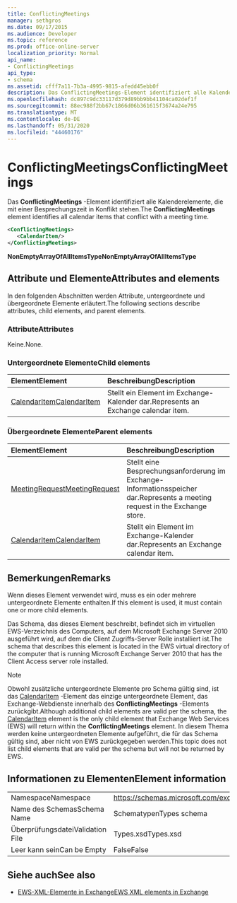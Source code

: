 ```yaml
---
title: ConflictingMeetings
manager: sethgros
ms.date: 09/17/2015
ms.audience: Developer
ms.topic: reference
ms.prod: office-online-server
localization_priority: Normal
api_name:
- ConflictingMeetings
api_type:
- schema
ms.assetid: cfff7a11-7b3a-4995-9815-afedd45ebb0f
description: Das ConflictingMeetings-Element identifiziert alle Kalenderelemente, die mit einer Besprechungszeit in Konflikt stehen.
ms.openlocfilehash: dc897c9dc33117d379d89bb9bb41104ca02def1f
ms.sourcegitcommit: 88ec988f2bb67c1866d06b361615f3674a24e795
ms.translationtype: MT
ms.contentlocale: de-DE
ms.lasthandoff: 05/31/2020
ms.locfileid: "44460176"
---
```

# <a name="conflictingmeetings"></a><span data-ttu-id="e0734-103">ConflictingMeetings</span><span class="sxs-lookup"><span data-stu-id="e0734-103">ConflictingMeetings</span></span>

<span data-ttu-id="e0734-104">Das **ConflictingMeetings** -Element identifiziert alle Kalenderelemente, die mit einer Besprechungszeit in Konflikt stehen.</span><span class="sxs-lookup"><span data-stu-id="e0734-104">The **ConflictingMeetings** element identifies all calendar items that conflict with a meeting time.</span></span> 
  
```xml
<ConflictingMeetings>
   <CalendarItem/>
</ConflictingMeetings>
```

 <span data-ttu-id="e0734-105">**NonEmptyArrayOfAllItemsType**</span><span class="sxs-lookup"><span data-stu-id="e0734-105">**NonEmptyArrayOfAllItemsType**</span></span>
## <a name="attributes-and-elements"></a><span data-ttu-id="e0734-106">Attribute und Elemente</span><span class="sxs-lookup"><span data-stu-id="e0734-106">Attributes and elements</span></span>

<span data-ttu-id="e0734-107">In den folgenden Abschnitten werden Attribute, untergeordnete und übergeordnete Elemente erläutert.</span><span class="sxs-lookup"><span data-stu-id="e0734-107">The following sections describe attributes, child elements, and parent elements.</span></span>
  
### <a name="attributes"></a><span data-ttu-id="e0734-108">Attribute</span><span class="sxs-lookup"><span data-stu-id="e0734-108">Attributes</span></span>

<span data-ttu-id="e0734-109">Keine.</span><span class="sxs-lookup"><span data-stu-id="e0734-109">None.</span></span>
  
### <a name="child-elements"></a><span data-ttu-id="e0734-110">Untergeordnete Elemente</span><span class="sxs-lookup"><span data-stu-id="e0734-110">Child elements</span></span>

|<span data-ttu-id="e0734-111">**Element**</span><span class="sxs-lookup"><span data-stu-id="e0734-111">**Element**</span></span>|<span data-ttu-id="e0734-112">**Beschreibung**</span><span class="sxs-lookup"><span data-stu-id="e0734-112">**Description**</span></span>|
|:-----|:-----|
|[<span data-ttu-id="e0734-113">CalendarItem</span><span class="sxs-lookup"><span data-stu-id="e0734-113">CalendarItem</span></span>](calendaritem.md) <br/> |<span data-ttu-id="e0734-114">Stellt ein Element im Exchange-Kalender dar.</span><span class="sxs-lookup"><span data-stu-id="e0734-114">Represents an Exchange calendar item.</span></span>  <br/> |
   
### <a name="parent-elements"></a><span data-ttu-id="e0734-115">Übergeordnete Elemente</span><span class="sxs-lookup"><span data-stu-id="e0734-115">Parent elements</span></span>

|<span data-ttu-id="e0734-116">**Element**</span><span class="sxs-lookup"><span data-stu-id="e0734-116">**Element**</span></span>|<span data-ttu-id="e0734-117">**Beschreibung**</span><span class="sxs-lookup"><span data-stu-id="e0734-117">**Description**</span></span>|
|:-----|:-----|
|[<span data-ttu-id="e0734-118">MeetingRequest</span><span class="sxs-lookup"><span data-stu-id="e0734-118">MeetingRequest</span></span>](meetingrequest.md) <br/> |<span data-ttu-id="e0734-119">Stellt eine Besprechungsanforderung im Exchange-Informationsspeicher dar.</span><span class="sxs-lookup"><span data-stu-id="e0734-119">Represents a meeting request in the Exchange store.</span></span>  <br/> |
|[<span data-ttu-id="e0734-120">CalendarItem</span><span class="sxs-lookup"><span data-stu-id="e0734-120">CalendarItem</span></span>](calendaritem.md) <br/> |<span data-ttu-id="e0734-121">Stellt ein Element im Exchange-Kalender dar.</span><span class="sxs-lookup"><span data-stu-id="e0734-121">Represents an Exchange calendar item.</span></span>  <br/> |
   
## <a name="remarks"></a><span data-ttu-id="e0734-122">Bemerkungen</span><span class="sxs-lookup"><span data-stu-id="e0734-122">Remarks</span></span>

<span data-ttu-id="e0734-123">Wenn dieses Element verwendet wird, muss es ein oder mehrere untergeordnete Elemente enthalten.</span><span class="sxs-lookup"><span data-stu-id="e0734-123">If this element is used, it must contain one or more child elements.</span></span>
  
<span data-ttu-id="e0734-124">Das Schema, das dieses Element beschreibt, befindet sich im virtuellen EWS-Verzeichnis des Computers, auf dem Microsoft Exchange Server 2010 ausgeführt wird, auf dem die Client Zugriffs-Server Rolle installiert ist.</span><span class="sxs-lookup"><span data-stu-id="e0734-124">The schema that describes this element is located in the EWS virtual directory of the computer that is running Microsoft Exchange Server 2010 that has the Client Access server role installed.</span></span>
  
> [!NOTE]
> <span data-ttu-id="e0734-125">Obwohl zusätzliche untergeordnete Elemente pro Schema gültig sind, ist das [CalendarItem](calendaritem.md) -Element das einzige untergeordnete Element, das Exchange-Webdienste innerhalb des **ConflictingMeetings** -Elements zurückgibt.</span><span class="sxs-lookup"><span data-stu-id="e0734-125">Although additional child elements are valid per the schema, the [CalendarItem](calendaritem.md) element is the only child element that Exchange Web Services (EWS) will return within the **ConflictingMeetings** element.</span></span> <span data-ttu-id="e0734-126">In diesem Thema werden keine untergeordneten Elemente aufgeführt, die für das Schema gültig sind, aber nicht von EWS zurückgegeben werden.</span><span class="sxs-lookup"><span data-stu-id="e0734-126">This topic does not list child elements that are valid per the schema but will not be returned by EWS.</span></span> 
  
## <a name="element-information"></a><span data-ttu-id="e0734-127">Informationen zu Elementen</span><span class="sxs-lookup"><span data-stu-id="e0734-127">Element information</span></span>

|||
|:-----|:-----|
|<span data-ttu-id="e0734-128">Namespace</span><span class="sxs-lookup"><span data-stu-id="e0734-128">Namespace</span></span>  <br/> |https://schemas.microsoft.com/exchange/services/2006/types  <br/> |
|<span data-ttu-id="e0734-129">Name des Schemas</span><span class="sxs-lookup"><span data-stu-id="e0734-129">Schema Name</span></span>  <br/> |<span data-ttu-id="e0734-130">Schematypen</span><span class="sxs-lookup"><span data-stu-id="e0734-130">Types schema</span></span>  <br/> |
|<span data-ttu-id="e0734-131">Überprüfungsdatei</span><span class="sxs-lookup"><span data-stu-id="e0734-131">Validation File</span></span>  <br/> |<span data-ttu-id="e0734-132">Types.xsd</span><span class="sxs-lookup"><span data-stu-id="e0734-132">Types.xsd</span></span>  <br/> |
|<span data-ttu-id="e0734-133">Leer kann sein</span><span class="sxs-lookup"><span data-stu-id="e0734-133">Can be Empty</span></span>  <br/> |<span data-ttu-id="e0734-134">False</span><span class="sxs-lookup"><span data-stu-id="e0734-134">False</span></span>  <br/> |
   
## <a name="see-also"></a><span data-ttu-id="e0734-135">Siehe auch</span><span class="sxs-lookup"><span data-stu-id="e0734-135">See also</span></span>



- [<span data-ttu-id="e0734-136">EWS-XML-Elemente in Exchange</span><span class="sxs-lookup"><span data-stu-id="e0734-136">EWS XML elements in Exchange</span></span>](ews-xml-elements-in-exchange.md)

